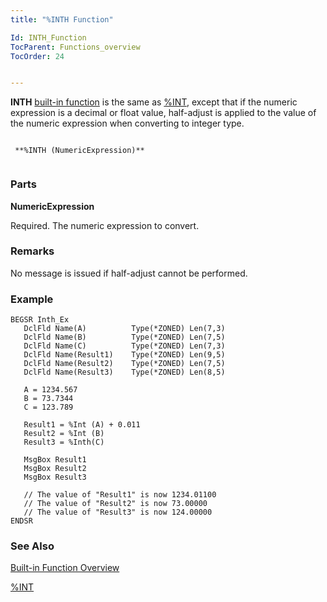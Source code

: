 ```yaml
---
title: "%INTH Function"

Id: INTH_Function
TocParent: Functions_overview
TocOrder: 24


---
```


**INTH** [built-in function](Functions_overview.html) is the same as [%INT](INT_Function.html), except that if the numeric expression is a decimal or float value, half-adjust is applied to the value of the numeric expression when converting to integer type. 

```

 **%INTH (NumericExpression)** 
        
```

### Parts

**NumericExpression** 

Required. The numeric expression to convert.


### Remarks
No message is issued if half-adjust cannot be performed. 

### Example

```
BEGSR Inth_Ex
   DclFld Name(A)          Type(*ZONED) Len(7,3)
   DclFld Name(B)          Type(*ZONED) Len(7,5)
   DclFld Name(C)          Type(*ZONED) Len(7,3)
   DclFld Name(Result1)    Type(*ZONED) Len(9,5)
   DclFld Name(Result2)    Type(*ZONED) Len(7,5)
   DclFld Name(Result3)    Type(*ZONED) Len(8,5)

   A = 1234.567
   B = 73.7344
   C = 123.789

   Result1 = %Int (A) + 0.011
   Result2 = %Int (B)
   Result3 = %Inth(C)

   MsgBox Result1
   MsgBox Result2
   MsgBox Result3

   // The value of "Result1" is now 1234.01100
   // The value of "Result2" is now 73.00000
   // The value of "Result3" is now 124.00000
ENDSR
```

### See Also
[Built-in Function Overview](Functions_overview.html)

[%INT](INT_Function.html) 

